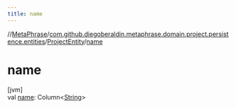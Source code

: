 ```yaml
---
title: name
---
```

//[MetaPhrase](../../../index.html)/[com.github.diegoberaldin.metaphrase.domain.project.persistence.entities](../index.html)/[ProjectEntity](index.html)/[name](name.html)



# name



[jvm]\
val [name](name.html): Column&lt;[String](https://kotlinlang.org/api/latest/jvm/stdlib/kotlin/-string/index.html)&gt;




